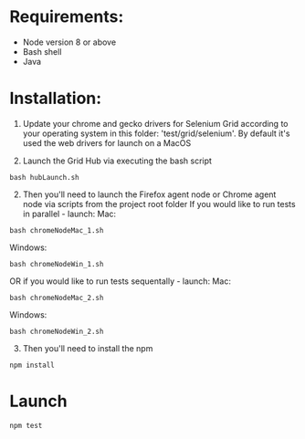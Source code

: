 # Requirements:
+ Node version 8 or above
+ Bash shell
+ Java

# Installation:

1. Update your chrome and gecko drivers for Selenium Grid according to your operating system in this folder: 'test/grid/selenium'. 
By default it's used the web drivers for launch on a MacOS

2. Launch the Grid Hub via executing the bash script
```
bash hubLaunch.sh
```
2. Then you'll need to launch the Firefox agent node or Chrome agent node via scripts from the project root folder
If you would like to run tests in parallel - launch:
Mac:
```
bash chromeNodeMac_1.sh
```
Windows:
```
bash chromeNodeWin_1.sh
```
OR if you would like to run tests sequentally - launch:
Mac:
```
bash chromeNodeMac_2.sh
```
Windows:
```
bash chromeNodeWin_2.sh
```
3. Then you'll need to install the npm 
```
npm install
```
# Launch
```
npm test
```
